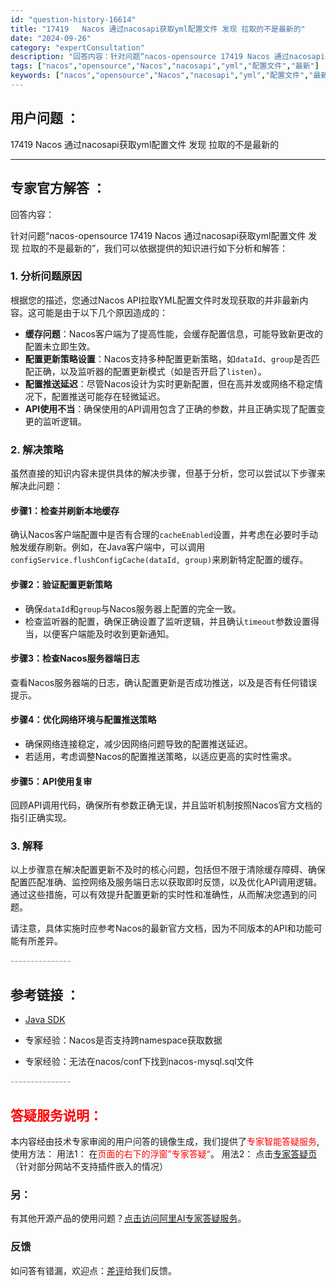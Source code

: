 ```yaml
---
id: "question-history-16614"
title: "17419	Nacos 通过nacosapi获取yml配置文件 发现 拉取的不是最新的"
date: "2024-09-26"
category: "expertConsultation"
description: "回答内容：针对问题“nacos-opensource 17419 Nacos 通过nacosapi获取yml配置文件 发现 拉取的不是最新的”，我们可以依据提供的知识进行如下分析和解答：### 1. 分析问题原因根据您的描述，您通过Nacos API拉取YML配置文件时发现获取的并非最新内容。这可能"
tags: ["nacos","opensource","Nacos","nacosapi","yml","配置文件","最新"]
keywords: ["nacos","opensource","Nacos","nacosapi","yml","配置文件","最新"]
---
```


## 用户问题 ： 
 17419	Nacos 通过nacosapi获取yml配置文件 发现 拉取的不是最新的  

---------------
## 专家官方解答 ：

回答内容：

针对问题“nacos-opensource 17419 Nacos 通过nacosapi获取yml配置文件 发现 拉取的不是最新的”，我们可以依据提供的知识进行如下分析和解答：

### 1. 分析问题原因

根据您的描述，您通过Nacos API拉取YML配置文件时发现获取的并非最新内容。这可能是由于以下几个原因造成的：

- **缓存问题**：Nacos客户端为了提高性能，会缓存配置信息，可能导致新更改的配置未立即生效。
- **配置更新策略设置**：Nacos支持多种配置更新策略，如`dataId`、`group`是否匹配正确，以及监听器的配置更新模式（如是否开启了`listen`）。
- **配置推送延迟**：尽管Nacos设计为实时更新配置，但在高并发或网络不稳定情况下，配置推送可能存在轻微延迟。
- **API使用不当**：确保使用的API调用包含了正确的参数，并且正确实现了配置变更的监听逻辑。

### 2. 解决策略

虽然直接的知识内容未提供具体的解决步骤，但基于分析，您可以尝试以下步骤来解决此问题：

#### 步骤1：检查并刷新本地缓存
确认Nacos客户端配置中是否有合理的`cacheEnabled`设置，并考虑在必要时手动触发缓存刷新。例如，在Java客户端中，可以调用`configService.flushConfigCache(dataId, group)`来刷新特定配置的缓存。

#### 步骤2：验证配置更新策略
- 确保`dataId`和`group`与Nacos服务器上配置的完全一致。
- 检查监听器的配置，确保正确设置了监听逻辑，并且确认`timeout`参数设置得当，以便客户端能及时收到更新通知。

#### 步骤3：检查Nacos服务器端日志
查看Nacos服务器端的日志，确认配置更新是否成功推送，以及是否有任何错误提示。

#### 步骤4：优化网络环境与配置推送策略
- 确保网络连接稳定，减少因网络问题导致的配置推送延迟。
- 若适用，考虑调整Nacos的配置推送策略，以适应更高的实时性需求。

#### 步骤5：API使用复审
回顾API调用代码，确保所有参数正确无误，并且监听机制按照Nacos官方文档的指引正确实现。

### 3. 解释

以上步骤意在解决配置更新不及时的核心问题，包括但不限于清除缓存障碍、确保配置匹配准确、监控网络及服务端日志以获取即时反馈，以及优化API调用逻辑。通过这些措施，可以有效提升配置更新的实时性和准确性，从而解决您遇到的问题。

请注意，具体实施时应参考Nacos的最新官方文档，因为不同版本的API和功能可能有所差异。


<font color="#949494">---------------</font> 


## 参考链接 ：

* [Java SDK](https://nacos.io/docs/latest/guide/user/sdk)
 
 * 专家经验：Nacos是否支持跨namespace获取数据 
 
 * 专家经验：无法在nacos/conf下找到nacos-mysql.sql文件 


 <font color="#949494">---------------</font> 
 


## <font color="#FF0000">答疑服务说明：</font> 

本内容经由技术专家审阅的用户问答的镜像生成，我们提供了<font color="#FF0000">专家智能答疑服务</font>,使用方法：
用法1： 在<font color="#FF0000">页面的右下的浮窗”专家答疑“</font>。
用法2： 点击[专家答疑页](https://answer.opensource.alibaba.com/docs/intro)（针对部分网站不支持插件嵌入的情况）
### 另：


有其他开源产品的使用问题？[点击访问阿里AI专家答疑服务](https://answer.opensource.alibaba.com/docs/intro)。
### 反馈
如问答有错漏，欢迎点：[差评](https://ai.nacos.io/user/feedbackByEnhancerGradePOJOID?enhancerGradePOJOId=16621)给我们反馈。
